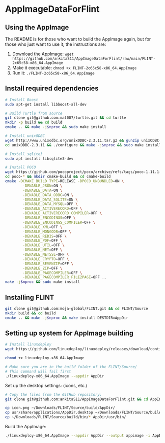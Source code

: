 # AppImageDataForFlint

## Using the AppImage

The README is for those who want to build the AppImage again, but for those who just want to use it, the instructions are:
 
1. Download the AppImage: `wget https://github.com/ankitaS11/AppImageDataForFlint/raw/main/FLINT-2c65c58-x86_64.AppImage`
2. Make it executable: `chmod +x FLINT-2c65c58-x86_64.AppImage`
3. Run it: `./FLINT-2c65c58-x86_64.AppImage`

## Install required dependencies

```bash
# Install Boost
sudo apt-get install libboost-all-dev

# Build Turtle from source
git clone git@github.com:mat007/turtle.git && cd turtle
mkdir -p build && cd build
cmake .. && make -j$nproc && sudo make install

# Install unixODBC
wget http://www.unixodbc.org/unixODBC-2.3.11.tar.gz && gunzip unixODBC-2.3.11.tar.gz && tar xvf unixODBC*.tar
cd unixODBC-2.3.11 && ./configure && make -j$nproc && sudo make install

# Install sqlite3
sudo apt install libsqlite3-dev

# Install POCO
wget https://github.com/pocoproject/poco/archive/refs/tags/poco-1.11.1-release.tar.gz && tar xvf poco-*.tar.gz
cd poco-* && mkdir cmake-build && cd cmake-build
cmake -DCMAKE_BUILD_TYPE=RELEASE -DPOCO_UNBUNDLED=ON \
        -DENABLE_JSON=ON \
        -DENABLE_DATA=ON \
        -DENABLE_DATA_ODBC=ON \
        -DENABLE_DATA_SQLITE=ON \
        -DENABLE_DATA_MYSQL=OFF \
        -DENABLE_ACTIVERECORD=OFF \
        -DENABLE_ACTIVERECORD_COMPILER=OFF \
        -DENABLE_ENCODINGS=OFF \
        -DENABLE_ENCODINGS_COMPILER=OFF \
        -DENABLE_XML=OFF \
        -DENABLE_MONGODB=OFF \
        -DENABLE_REDIS=OFF \
        -DENABLE_PDF=OFF \
        -DENABLE_UTIL=OFF \
        -DENABLE_NET=OFF \
        -DENABLE_NETSSL=OFF \
        -DENABLE_CRYPTO=OFF \
        -DENABLE_SEVENZIP=OFF \
        -DENABLE_ZIP=OFF \
        -DENABLE_PAGECOMPILER=OFF \
        -DENABLE_PAGECOMPILER_FILE2PAGE=OFF ..
make -j$nproc && sudo make install
```

## Installing FLINT

```bash
git clone git@github.com:moja-global/FLINT.git && cd FLINT/Source
mkdir build && cd build
cmake .. && make -j$nproc && make install DESTDIR=AppDir
```

## Setting up system for AppImage building

```bash
# Install linuxdeploy
wget https://github.com/linuxdeploy/linuxdeploy/releases/download/continuous/linuxdeploy-x86_64.AppImage

chmod +x linuxdeploy-x86_64.AppImage

# Make sure you are in the build folder of the FLINT/Source/
# This command will fail first
./linuxdeploy-x86_64.AppImage --appdir AppDir
```

Set up the desktop settings: (icons, etc.)

```bash
# Copy the files from the GitHub repository:
git clone git@github.com:ankitaS11/AppImageDataForFlint.git && cd AppImageDataForFlint

cp icon.png ~/Downloads/FLINT/Source/build/AppDir/
cp usr/share/applications/AppDir.desktop ~/Downloads/FLINT/Source/build/AppDir/usr/share/applications/
cp ~/Downloads/FLINT/Source/build/bin/* AppDir/usr/bin/
```

Build the AppImage:

```bash
./linuxdeploy-x86_64.AppImage --appdir AppDir --output appimage -i AppDir/icon.png
```

